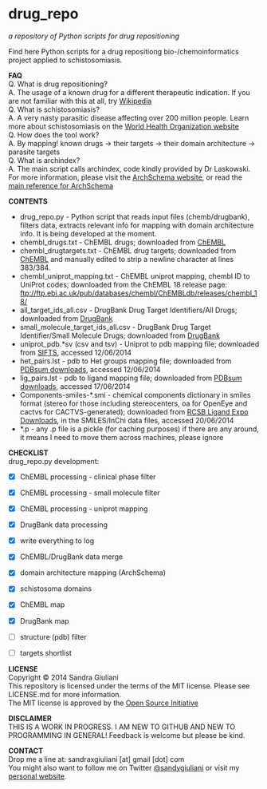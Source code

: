 # drug_repo #
_a repository of Python scripts for drug repositioning_


Find here Python scripts for a drug repositiong bio-/chemoinformatics project
applied to schistosomiasis.  


**FAQ**  
Q. What is drug repositioning?   
A. The usage of a known drug for a different therapeutic indication. If you are not familiar with this at all, try [Wikipedia](http://en.wikipedia.org/wiki/Drug_repositioning)  
Q. What is schistosomiasis?  
A. A very nasty parasitic disease affecting over 200 million people. Learn more about schistosomiasis on the [World Health Organization website](http://www.who.int/topics/schistosomiasis/en/)  
Q. How does the tool work?  
A. By mapping! known drugs -> their targets -> their domain architecture -> parasite targets  
Q. What is archindex?  
A. The main script calls archindex, code kindly provided by Dr Laskowski. For more information, please visit the [ArchSchema website](http://www.ebi.ac.uk/thornton-srv/databases/archschema), or read the [main reference for ArchSchema](http://www.ncbi.nlm.nih.gov/pubmed/20299327)  


**CONTENTS**
* drug_repo.py - Python script that reads input files (chemb/drugbank), filters data, extracts relevant info for mapping with domain architecture info. It is being developed at the moment.
* chembl\_drugs.txt - ChEMBL drugs; downloaded from [ChEMBL](http://www.ebi.ac.uk/chembl/drugstore/)
* chembl\_drugtargets.txt - ChEMBL drug targets; downloaded from [ChEMBL](http://www.ebi.ac.uk/chembl/drug/targets/) and manually edited to strip a newline character at lines 383/384.  
* chembl\_uniprot\_mapping.txt - ChEMBL uniprot mapping, chembl ID to UniProt codes; downloaded from the ChEMBL 18 release page: ftp://ftp.ebi.ac.uk/pub/databases/chembl/ChEMBLdb/releases/chembl_18/  
* all\_target\_ids\_all.csv - DrugBank Drug Target Identifiers/All Drugs; downloaded from [DrugBank](http://www.drugbank.ca/downloads#protein-identifiers)  
* small\_molecule\_target\_ids\_all.csv - DrugBank Drug Target Identifier/Small Molecule Drugs; downloaded from [DrugBank](http://www.drugbank.ca/downloads#protein-identifiers)  
* uniprot_pdb.*sv (csv and tsv) - Uniprot to pdb mapping file; downloaded from [SIFTS](http://www.ebi.ac.uk/pdbe/docs/sifts/quick.html), accessed 12/06/2014  
* het_pairs.lst - pdb to Het groups mapping file; downloaded from [PDBsum downloads](http://www.ebi.ac.uk/thornton-srv/databases/cgi-bin/pdbsum/GetPage.pl?doc=TRUE&template=downloads.html&pdbcode=n/a), accessed 12/06/2014  
* lig_pairs.lst - pdb to ligand mapping file; downloaded from [PDBsum downloads](http://www.ebi.ac.uk/thornton-srv/databases/cgi-bin/pdbsum/GetPage.pl?doc=TRUE&template=downloads.html&pdbcode=n/a), accessed 17/06/2014  
* Components-smiles-*.smi - chemical components dictionary in smiles format (stereo for those including stereocenters, oa for OpenEye and cactvs for CACTVS-generated); downloaded from [RCSB Ligand Expo Downloads](http://ligand-expo.rcsb.org/ld-download.html), in the SMILES/InChi data files, accessed 20/06/2014  
* \*.p - any .p file is a pickle (for caching purposes) if there are any around, it means I need to move them across machines, please ignore


**CHECKLIST**  
drug_repo.py development:
- [x] ChEMBL processing - clinical phase filter 
- [x] ChEMBL processing - small molecule filter 
- [x] ChEMBL processing - uniprot mapping
- [x] DrugBank data processing
- [x] write everything to log
- [x] ChEMBL/DrugBank data merge
- [x] domain architecture mapping (ArchSchema)
- [x] schistosoma domains
- [x] ChEMBL map
- [x] DrugBank map
- [ ] structure (pdb) filter
- [ ] targets shortlist


**LICENSE**  
Copyright &copy; 2014 Sandra Giuliani  
This repository is licensed under the terms of the MIT license. Please see LICENSE.md for more information.  
The MIT license is approved by the [Open Source Initiative](http://opensource.org/licenses)


**DISCLAIMER**  
THIS IS A WORK IN PROGRESS. I AM NEW TO GITHUB AND NEW TO PROGRAMMING IN GENERAL! Feedback is welcome but please be kind.  


**CONTACT**  
Drop me a line at: sandraxgiuliani [at] gmail [dot] com  
You might also want to follow me on Twitter [@sandygiuliani](https://twitter.com/sandygiuliani) or visit my [personal website](http://www.sandragiuliani.com/).  
